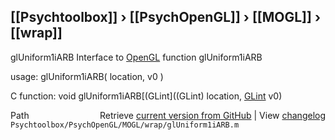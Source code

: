 ## [[Psychtoolbox]] &#8250; [[PsychOpenGL]] &#8250; [[MOGL]] &#8250; [[wrap]]

glUniform1iARB  Interface to [OpenGL](OpenGL) function glUniform1iARB  
  
usage:  glUniform1iARB( location, v0 )  
  
C function:  void glUniform1iARB[(GLint]((GLint) location, [GLint](GLint) v0)  




<div class="code_header" style="text-align:right;">
  <span style="float:left;">Path&nbsp;&nbsp;</span> <span class="counter">Retrieve <a href=
  "https://raw.github.com/Psychtoolbox-3/Psychtoolbox-3/beta/Psychtoolbox/PsychOpenGL/MOGL/wrap/glUniform1iARB.m">current version from GitHub</a> | View <a href=
  "https://github.com/Psychtoolbox-3/Psychtoolbox-3/commits/beta/Psychtoolbox/PsychOpenGL/MOGL/wrap/glUniform1iARB.m">changelog</a></span>
</div>
<div class="code">
  <code>Psychtoolbox/PsychOpenGL/MOGL/wrap/glUniform1iARB.m</code>
</div>


